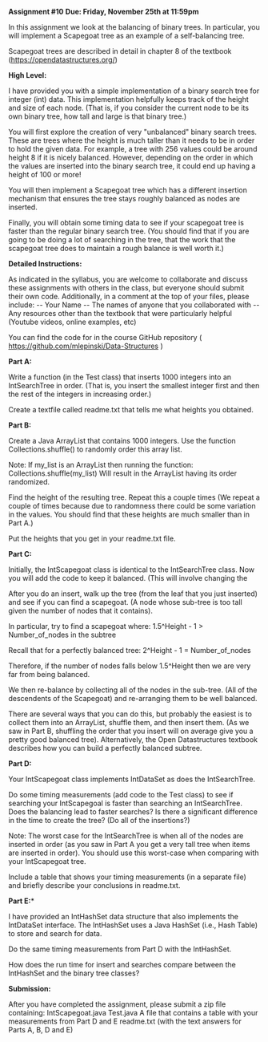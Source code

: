 **Assignment #10**
**Due: Friday, November 25th at 11:59pm**

In this assignment we look at the balancing of binary trees. In particular, you will implement a Scapegoat tree as an example of a self-balancing tree. 

Scapegoat trees are described in detail in chapter 8 of the textbook (https://opendatastructures.org/)

**High Level:**

I have provided you with a simple implementation of a binary search tree for integer (int) data. This implementation helpfully keeps track of the height and size of each node. (That is, if you consider the current node to be its own binary tree, how tall and large is that binary tree.) 

You will first explore the creation of very "unbalanced" binary search trees. These are trees where the height is much taller than it needs to be in order to hold the given data. For example, a tree with 256 values could be around height 8 if it is nicely balanced. However, depending on the order in which the values are inserted into the binary search tree, it could end up having a height of 100 or more!

You will then implement a Scapegoat tree which has a different insertion mechanism that ensures the tree stays roughly balanced as nodes are inserted. 

Finally, you will obtain some timing data to see if your scapegoat tree is faster than the regular binary search tree. (You should find that if you are going to be doing a lot of searching in the tree, that the work that the scapegoat tree does to maintain a rough balance is well worth it.)















**Detailed Instructions:**

As indicated in the syllabus, you are welcome to collaborate and discuss these assignments with others in the class,  but everyone should submit their own code. Additionally, in a comment at the top of your files, please include:
-- Your Name
-- The names of anyone that you collaborated with
-- Any resources other than the textbook that were particularly helpful (Youtube videos, online examples, etc) 

You can find the code for in the course GitHub repository
( https://github.com/mlepinski/Data-Structures )


**Part A:**

Write a function (in the Test class) that inserts 1000 integers into an IntSearchTree in order. (That is, you insert the smallest integer first and then the rest of the integers in increasing order.)

Create a textfile called readme.txt that tells me what heights you obtained. 


**Part B:**

Create a Java ArrayList that contains 1000 integers. Use the function Collections.shuffle() to randomly order this array list. 

Note: If my_list is an ArrayList then running the function:
     Collections.shuffle(my_list)
Will result in the ArrayList having its order randomized.

Find the height of the resulting tree. Repeat this a couple times (We repeat a couple of times because due to randomness there could be some variation in the values. You should find that these heights are much smaller than in Part A.)

Put the heights that you get in your readme.txt file.


**Part C:**

Initially, the IntScapegoat class is identical to the IntSearchTree class. Now you will add the code to keep it balanced. (This will involve changing the 

After you do an insert, walk up the tree (from the leaf that you just inserted) and see if you can find a scapegoat. (A node whose sub-tree is too tall given the number of nodes that it contains). 

In particular, try to find a scapegoat where:
      1.5^Height - 1 > Number_of_nodes in the subtree

Recall that for a perfectly balanced tree:
      2^Height - 1 = Number_of_nodes

Therefore, if the number of nodes falls below 1.5^Height then we are very far from being balanced. 

We then re-balance by collecting all of the nodes in the sub-tree. (All of the descendents of the Scapegoat) and re-arranging them to be well balanced. 

There are several ways  that you can do this, but probably the easiest is to collect them into an ArrayList, shuffle them, and then insert them. (As we saw in Part B, shuffling the order that you insert will on average give you a pretty good balanced tree). Alternatively, the Open Datastructures textbook describes how you can build a perfectly balanced subtree. 

**Part D:**

Your IntScapegoat class implements IntDataSet as does the IntSearchTree.

Do some timing measurements (add code to the Test class) to see if searching your IntScapegoal is faster than searching an IntSearchTree. 
Does the balancing lead to faster searches? 
Is there a significant difference in the time to create the tree? (Do all of the insertions?)

Note: The worst case for the IntSearchTree is when all of the nodes are inserted in order (as you saw in Part A you get a very tall tree when items are inserted in order). You should use this worst-case when comparing with your IntScapegoat tree.

Include a table that shows your timing measurements (in a separate file) and briefly describe your conclusions in readme.txt.

**Part E:***

I have provided an IntHashSet data structure that also implements the IntDataSet interface. The IntHashSet uses a Java HashSet (i.e., Hash Table) to store and search for data. 

Do the same timing measurements from Part D with the IntHashSet.

How does the run time for insert and searches compare between the IntHashSet and the binary tree classes?

**Submission:**

After you have completed the assignment, please submit a zip file containing:
     IntScapegoat.java
     Test.java
     A file that contains a table with your measurements from Part D and E
     readme.txt  (with the text answers for Parts A, B, D and E)


